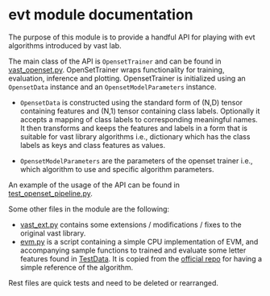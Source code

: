 # evt module documentation
The purpose of this module is to provide a handful API for playing with evt algorithms introduced by vast lab.

The main class of the API is `OpensetTrainer` and can be found  in [vast_openset.py](vast_openset.py). OpenSetTrainer wraps functionality for training, evaluation, inference and plotting. OpensetTrainer is initialized using an `OpensetData` instance and an `OpensetModelParameters` instance. 
    
* `OpensetData` is constructed using the standard form of (N,D) tensor containing features and (N,1) tensor containing class labels. Optionally it accepts a mapping of class labels to corresponding meaningful names. It then transforms and keeps the features and labels in a form that is suitable for vast library algorithms i.e., dictionary which has the class labels as keys and class features as values. 

* `OpensetModelParameters` are the parameters of the openset trainer i.e., which algorithm to use and specific algorithm parameters.

An example of the usage of the API can be found in [test_openset_pipeline.py](test_openset_pipeline.py).

Some other files in the module are the following:
* [vast_ext.py](vast_ext.py) contains some extensions / modifications / fixes to the original vast library.
* [evm.py](evm.py) is a script containing a simple CPU implementation of EVM, and accompanying sample functions to trained and evaluate some letter features found in [TestData](./TestData). It is copied from the [official repo](https://github.com/EMRResearch/ExtremeValueMachine) for having a simple reference of the algorithm.

Rest files are quick tests and need to be deleted or rearranged.
